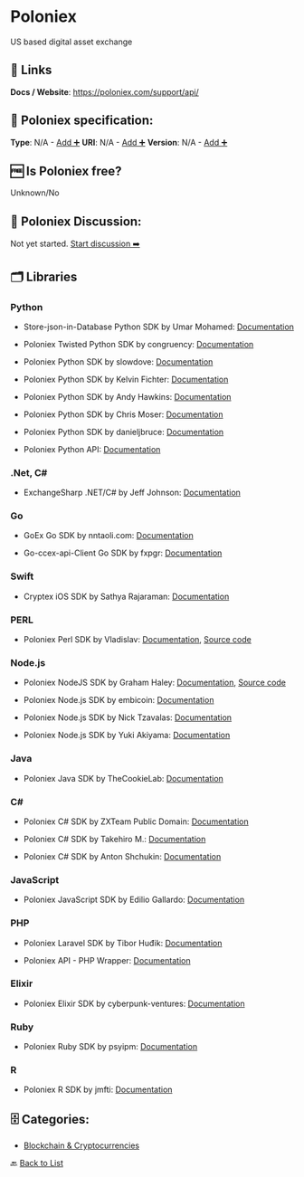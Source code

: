# Poloniex
US based digital asset exchange

##  🔗 Links
**Docs / Website**: https://poloniex.com/support/api/

## 🧬 Poloniex specification:
**Type**: N/A - [Add ➕](https://github.com/apis-list/apis-list/edit/main/apis-list.yaml)
**URI**: N/A - [Add ➕](https://github.com/apis-list/apis-list/edit/main/apis-list.yaml)
**Version**: N/A - [Add ➕](https://github.com/apis-list/apis-list/edit/main/apis-list.yaml)

## 🆓 Is Poloniex free?
 Unknown/No 

## 💬 Poloniex Discussion:
Not yet started. [Start discussion ➡️](https://github.com/apis-list/apis-list/discussions/new)

## 🗂️ Libraries
### Python
- Store-json-in-Database Python SDK by Umar Mohamed: [Documentation](https://github.com/moroclash/Store-json-in-Database)

- Poloniex Twisted Python SDK by congruency: [Documentation](https://github.com/congruency/txpoloniex)

- Poloniex Python SDK by slowdove: [Documentation](https://github.com/slowdove/Poloniex_API_Python3_wrapper)

- Poloniex Python SDK by Kelvin Fichter: [Documentation](https://github.com/kfichter/pypolo)

- Poloniex Python SDK by Andy Hawkins: [Documentation](https://github.com/a904guy/poloniex-python3)

- Poloniex Python SDK by Chris Moser: [Documentation](https://github.com/twopercent/poloniex-lendrates)

- Poloniex Python SDK by danieljbruce: [Documentation](https://github.com/danieljbruce/poloniex-api)

- Poloniex Python API: [Documentation](http://pastebin.com/SB5c4Yr1)

### .Net, C#
- ExchangeSharp .NET/C# by Jeff Johnson: [Documentation](https://github.com/jjxtra/ExchangeSharp)

### Go
- GoEx Go SDK by nntaoli.com: [Documentation](https://github.com/nntaoli-project/GoEx)

- Go-ccex-api-Client Go SDK by fxpgr: [Documentation](https://github.com/fxpgr/go-exchange-client)

### Swift
- Cryptex iOS SDK by Sathya Rajaraman: [Documentation](https://github.com/trsathya/Cryptex)

### PERL
- Poloniex Perl SDK by Vladislav: [Documentation](https://poloniex.com/support/api/), [Source code](https://github.com/mirkos-vf/Poloniex-API)

### Node.js
- Poloniex NodeJS SDK by Graham Haley: [Documentation](https://www.npmjs.com/package/poloniex-exchange-api), [Source code](https://github.com/haleyga/poloniex-exchange-api)

- Poloniex Node.js SDK by embicoin: [Documentation](https://github.com/embicoin/nodejs-Poloniex-Api)

- Poloniex Node.js SDK by Nick Tzavalas: [Documentation](https://github.com/nicktzavalas/poloniex-api)

- Poloniex Node.js SDK by Yuki Akiyama: [Documentation](https://github.com/you21979/node-poloniex)

### Java
- Poloniex Java SDK by TheCookieLab: [Documentation](https://github.com/TheCookieLab/poloniex-api-java)

### C#
- Poloniex C# SDK by ZXTeam Public Domain: [Documentation](https://github.com/zxteamorg/org.zxteam.apiwrap.poloniex.csharp)

- Poloniex C# SDK by Takehiro M.: [Documentation](https://github.com/takeknock/PoloniexClientCS)

- Poloniex C# SDK by Anton Shchukin: [Documentation](https://github.com/Sokel/PoloniexApiWrapper)

### JavaScript
- Poloniex JavaScript SDK by Edilio Gallardo: [Documentation](https://github.com/edilio/rhPoloniex)

### PHP
- Poloniex Laravel SDK by Tibor Huđik: [Documentation](https://github.com/htunlogic/laravel-poloniex)

- Poloniex API - PHP Wrapper: [Documentation](http://pastebin.com/iuezwGRZ)

### Elixir
- Poloniex Elixir SDK by cyberpunk-ventures: [Documentation](https://github.com/cyberpunk-ventures/poloniex_ex)

### Ruby
- Poloniex Ruby SDK by psyipm: [Documentation](https://github.com/psyipm/poloniex-websockets)

### R
- Poloniex R SDK by jmfti: [Documentation](https://github.com/jmfti/Poloniex-R)


## 🗄️ Categories:
- [Blockchain & Cryptocurrencies](https://github.com/apis-list/apis-list#blockchain--cryptocurrencies-)

🔙  [Back to List](https://github.com/apis-list/apis-list)
